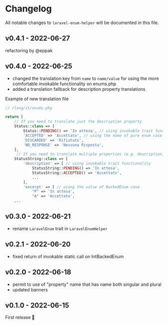 # Changelog

All notable changes to `laravel-enum-helper` will be documented in this file.

## v0.4.1 - 2022-06-27

refactoring by @eppak

## v0.4.0 - 2022-06-25

- changed the translation key from `name` to `name/value` for using the more comfortable invokable functionality on enums.php
- added a translation fallback for description property translations

Example of new translation file

```php
// /lang/it/enums.php

return [
    // If you need to translate just the description property
    Status::class => [
        Status::PENDING() => 'In attesa', // using invokable trait functionality
        'ACCEPTED' => 'Accettato', // using the name of pure enum case
        'DISCARDED' => 'Rifiutato',
        'NO_RESPONSE' => 'Nessuna Risposta',
    ],
     // If you need to translate multiple properties (e.g. description, excerpt)
    StatusString::class => [
        'description' => [ // using invokable trait functionality
            StatusString::PENDING() => 'In attesa',
            StatusString::ACCEPTED() => 'Accettato',
            ...
        ],
        'excerpt' => [ // using the value of BackedEnum case
            "P" => 'In attesa',
            "A" => 'Accettato',
    ...


```
## v0.3.0 - 2022-06-21

- rename `LaravelEnum` trait in `LaravelEnumHelper`

## v0.2.1 - 2022-06-20

- fixed return of invokable static call on IntBackedEnum

## v0.2.0 - 2022-06-18

- permit to use of "property" name that has name both singular and plural
- updated banners

## v0.1.0 - 2022-06-15

First release 🚀
